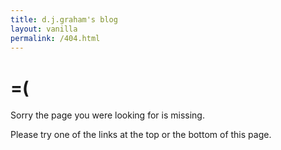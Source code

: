 ```yaml
---
title: d.j.graham's blog
layout: vanilla
permalink: /404.html
---
```

# =(
Sorry the page you were looking for is missing.


Please try one of the links at the top or the bottom of this page.

